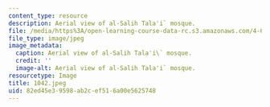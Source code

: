 ```yaml
---
content_type: resource
description: Aerial view of al-Salih Tala'i` mosque.
file: /media/https%3A/open-learning-course-data-rc.s3.amazonaws.com/4-615-the-architecture-of-cairo-spring-2002/82ed45e39598ab2cef516a00e5625748_1042.jpeg
file_type: image/jpeg
image_metadata:
  caption: Aerial view of al-Salih Tala'i\` mosque.
  credit: ''
  image-alt: Aerial view of al-Salih Tala'i` mosque.
resourcetype: Image
title: 1042.jpeg
uid: 82ed45e3-9598-ab2c-ef51-6a00e5625748
---
```

